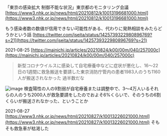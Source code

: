 
「東京の感染拡大 制御不能な状況」東京都のモニタリング会議
[https://www3.nhk.or.jp/news/html/20210812/k10013196681000.html](https://www3.nhk.or.jp/news/html/20210812/k10013196681000.html)

もう感染者数の数値が信用できない可能性がある、代わりに発熱相談をみたらどうかという話
[https://twitter.com/jseita/status/1425739322980896769?s=21](https://twitter.com/jseita/status/1425739322980896769?s=21)

2021-08-25
[https://mainichi.jp/articles/20210824/k00/00m/040/257000c](https://mainichi.jp/articles/20210824/k00/00m/040/257000c)
> 新型コロナウイルスに感染して自宅療養中などに症状が悪化し、16～22日の1週間に救急搬送を要請した東京消防庁管内の患者1983人のうち1160人が搬送されなかった
過半数だな

![image](https://gyazo.com/4a1771f5d6cf341fe4c6a5c9c6359b8a/thumb/1000)
検査陽性の人の9割弱が自宅療養または調整中で、3〜4万人いるそれらの人のうち2000人が救急要請をしたのでおよそ6%くらいで、そのうちの6割くらいが搬送されなかった、ということか

2021-08-27
[https://www3.nhk.or.jp/news/html/20210827/k10013226021000.html](https://www3.nhk.or.jp/news/html/20210827/k10013226021000.html)
そもそも救急車が枯渇した
